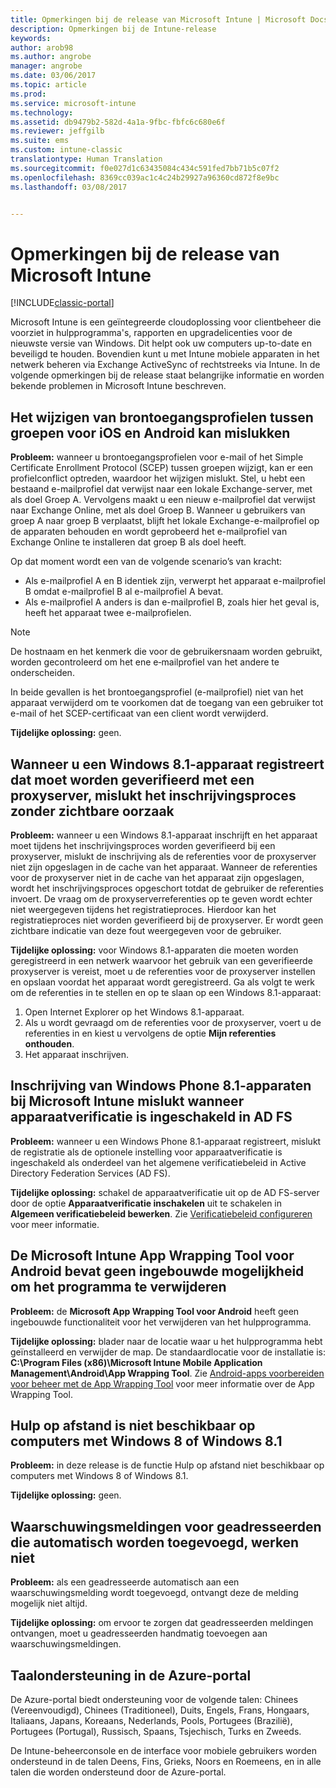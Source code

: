 ```yaml
---
title: Opmerkingen bij de release van Microsoft Intune | Microsoft Docs
description: Opmerkingen bij de Intune-release
keywords: 
author: arob98
ms.author: angrobe
manager: angrobe
ms.date: 03/06/2017
ms.topic: article
ms.prod: 
ms.service: microsoft-intune
ms.technology: 
ms.assetid: db9479b2-582d-4a1a-9fbc-fbfc6c680e6f
ms.reviewer: jeffgilb
ms.suite: ems
ms.custom: intune-classic
translationtype: Human Translation
ms.sourcegitcommit: f0e027d1c63435084c434c591fed7bb71b5c07f2
ms.openlocfilehash: 8369cc039ac1c4c24b29927a96360cd872f8e9bc
ms.lasthandoff: 03/08/2017


---
```


# <a name="release-notes-for-microsoft-intune"></a>Opmerkingen bij de release van Microsoft Intune

[!INCLUDE[classic-portal](../includes/classic-portal.md)]

Microsoft Intune is een geïntegreerde cloudoplossing voor clientbeheer die voorziet in hulpprogramma's, rapporten en upgradelicenties voor de nieuwste versie van Windows. Dit helpt ook uw computers up-to-date en beveiligd te houden. Bovendien kunt u met Intune mobiele apparaten in het netwerk beheren via Exchange ActiveSync of rechtstreeks via Intune. In de volgende opmerkingen bij de release staat belangrijke informatie en worden bekende problemen in Microsoft Intune beschreven.

<!-- 3-6-17: customer asked if this is still current; Stacie asked Chris Baldwin about it. Chris said it's a Samsung issue, but that he hasn't heard any reports about it for months, so he suggested that I share that with the customer and remove this item from the release notes. I'm only going to comment it out in case it resurfaces.
## Android users can’t send email when conditional access for Exchange Online is implemented

**Issue:** Users running Samsung Android 5.1.1 and later on their devices can't send email when conditional access for Exchange Online has been set up. Samsung acknowledges that the issue is in its built-in email client in Android 5.1.1 and later, and is investigating a fix.

**Workaround 1:** Advise users to use the Outlook app for Android.

**Workaround 2:** To let affected users send email, you can follow these steps:

1. Put each affected user in a security group in the “exempted groups” section of the conditional access policy for Exchange Online.
2. Let the user temporarily sync email on the built-in email client.
3. Remove the affected user from the exempted group, and confirm that the user can now send email.

Microsoft will continue to work closely with Samsung on a fix or additional workarounds.
-->


## <a name="changing-resource-access-profiles-between-groups-for-ios-and-android-might-fail"></a>Het wijzigen van brontoegangsprofielen tussen groepen voor iOS en Android kan mislukken
**Probleem:** wanneer u brontoegangsprofielen voor e-mail of het Simple Certificate Enrollment Protocol (SCEP) tussen groepen wijzigt, kan er een profielconflict optreden, waardoor het wijzigen mislukt. Stel, u hebt een bestaand e-mailprofiel dat verwijst naar een lokale Exchange-server, met als doel Groep A. Vervolgens maakt u een nieuw e-mailprofiel dat verwijst naar Exchange Online, met als doel Groep B. Wanneer u gebruikers van groep A naar groep B verplaatst, blijft het lokale Exchange-e-mailprofiel op de apparaten behouden en wordt geprobeerd het e-mailprofiel van Exchange Online te installeren dat groep B als doel heeft.

Op dat moment wordt een van de volgende scenario’s van kracht: 
* Als e-mailprofiel A en B identiek zijn, verwerpt het apparaat e-mailprofiel B omdat e-mailprofiel B al e-mailprofiel A bevat.
* Als e-mailprofiel A anders is dan e-mailprofiel B, zoals hier het geval is, heeft het apparaat twee e-mailprofielen.

> [!NOTE]
> De hostnaam en het kenmerk die voor de gebruikersnaam worden gebruikt, worden gecontroleerd om het ene e‑mailprofiel van het andere te onderscheiden.

In beide gevallen is het brontoegangsprofiel (e-mailprofiel) niet van het apparaat verwijderd om te voorkomen dat de toegang van een gebruiker tot e-mail of het SCEP-certificaat van een client wordt verwijderd.

**Tijdelijke oplossing:** geen.

## <a name="when-you-enroll-a-windows-81-device-that-must-authenticate-to-a-proxy-server-the-enrollment-process-fails-with-no-visible-cause"></a>Wanneer u een Windows 8.1-apparaat registreert dat moet worden geverifieerd met een proxyserver, mislukt het inschrijvingsproces zonder zichtbare oorzaak
**Probleem:** wanneer u een Windows 8.1-apparaat inschrijft en het apparaat moet tijdens het inschrijvingsproces worden geverifieerd bij een proxyserver, mislukt de inschrijving als de referenties voor de proxyserver niet zijn opgeslagen in de cache van het apparaat. Wanneer de referenties voor de proxyserver niet in de cache van het apparaat zijn opgeslagen, wordt het inschrijvingsproces opgeschort totdat de gebruiker de referenties invoert. De vraag om de proxyserverreferenties op te geven wordt echter niet weergegeven tijdens het registratieproces. Hierdoor kan het registratieproces niet worden geverifieerd bij de proxyserver. Er wordt geen zichtbare indicatie van deze fout weergegeven voor de gebruiker.

**Tijdelijke oplossing:** voor Windows 8.1-apparaten die moeten worden geregistreerd in een netwerk waarvoor het gebruik van een geverifieerde proxyserver is vereist, moet u de referenties voor de proxyserver instellen en opslaan voordat het apparaat wordt geregistreerd. Ga als volgt te werk om de referenties in te stellen en op te slaan op een Windows 8.1-apparaat:

1.  Open Internet Explorer op het Windows 8.1-apparaat.
2.  Als u wordt gevraagd om de referenties voor de proxyserver, voert u de referenties in en kiest u vervolgens de optie **Mijn referenties onthouden**.
3.  Het apparaat inschrijven.

## <a name="windows-phone-81-devices-fail-to-enroll-with-microsoft-intune-when-device-authentication-is-enabled-in-ad-fs"></a>Inschrijving van Windows Phone 8.1-apparaten bij Microsoft Intune mislukt wanneer apparaatverificatie is ingeschakeld in AD FS
**Probleem:** wanneer u een Windows Phone 8.1-apparaat registreert, mislukt de registratie als de optionele instelling voor apparaatverificatie is ingeschakeld als onderdeel van het algemene verificatiebeleid in Active Directory Federation Services (AD FS).

**Tijdelijke oplossing:** schakel de apparaatverificatie uit op de AD FS-server door de optie **Apparaatverificatie inschakelen** uit te schakelen in **Algemeen verificatiebeleid bewerken**. Zie [Verificatiebeleid configureren](http://technet.microsoft.com/library/dn486781.aspx) voor meer informatie.


## <a name="microsoft-intune-app-wrapping-tool-for-android-has-no-built-in-uninstall-capability"></a>De Microsoft Intune App Wrapping Tool voor Android bevat geen ingebouwde mogelijkheid om het programma te verwijderen
**Probleem:** de **Microsoft App Wrapping Tool voor Android** heeft geen ingebouwde functionaliteit voor het verwijderen van het hulpprogramma.

**Tijdelijke oplossing:** blader naar de locatie waar u het hulpprogramma hebt geïnstalleerd en verwijder de map. De standaardlocatie voor de installatie is: **C:\Program Files (x86)\Microsoft Intune Mobile Application Management\Android\App Wrapping Tool**. Zie [Android-apps voorbereiden voor beheer met de App Wrapping Tool](/intune/deploy-use/prepare-android-apps-for-mobile-application-management-with-the-microsoft-intune-app-wrapping-tool) voor meer informatie over de App Wrapping Tool.

## <a name="remote-assistance-is-not-available-on-computers-that-run-windows-8-or-windows-81"></a>Hulp op afstand is niet beschikbaar op computers met Windows 8 of Windows 8.1
**Probleem:** in deze release is de functie Hulp op afstand niet beschikbaar op computers met Windows 8 of Windows 8.1.

**Tijdelijke oplossing:** geen.

## <a name="alert-notifications-for-recipients-that-are-automatically-added-might-not-work"></a>Waarschuwingsmeldingen voor geadresseerden die automatisch worden toegevoegd, werken niet
**Probleem:** als een geadresseerde automatisch aan een waarschuwingsmelding wordt toegevoegd, ontvangt deze de melding mogelijk niet altijd.

**Tijdelijke oplossing:** om ervoor te zorgen dat geadresseerden meldingen ontvangen, moet u geadresseerden handmatig toevoegen aan waarschuwingsmeldingen.

## <a name="language-support-in-the-azure-portal"></a>Taalondersteuning in de Azure-portal
De Azure-portal biedt ondersteuning voor de volgende talen: Chinees (Vereenvoudigd), Chinees (Traditioneel), Duits, Engels, Frans, Hongaars, Italiaans, Japans, Koreaans, Nederlands, Pools, Portugees (Brazilië), Portugees (Portugal), Russisch, Spaans, Tsjechisch, Turks en Zweeds.

De Intune-beheerconsole en de interface voor mobiele gebruikers worden ondersteund in de talen Deens, Fins, Grieks, Noors en Roemeens, en in alle talen die worden ondersteund door de Azure-portal.

